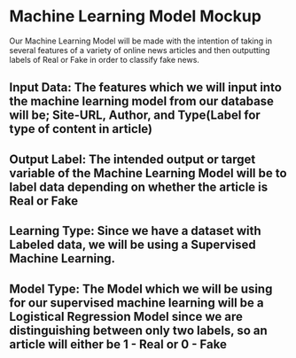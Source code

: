 # Machine Learning Model Mockup

Our Machine Learning Model will be made with the intention of taking in several features of a variety of online news articles and then outputting labels of Real or Fake in order to classify fake news.

## Input Data: The features which we will input into the machine learning model from our database will be; Site-URL, Author, and Type(Label for type of content in article)

## Output Label: The intended output or target variable of the Machine Learning Model will be to label data depending on whether the article is Real or Fake

## Learning Type: Since we have a dataset with Labeled data, we will be using a Supervised Machine Learning.

## Model Type: The Model which we will be using for our supervised machine learning will be a Logistical Regression Model since we are distinguishing between only two labels, so an article will either be 1 - Real or 0 - Fake